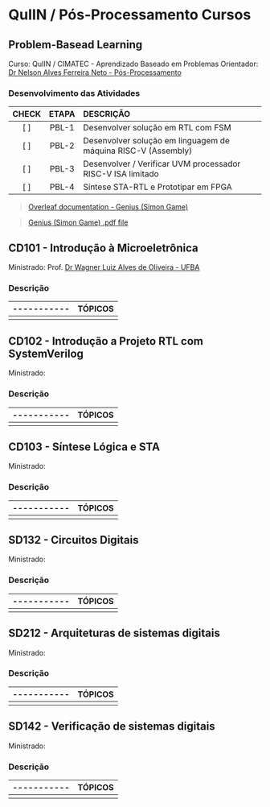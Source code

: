 # QuIIN / Pós-Processamento Cursos

## Problem-Basead Learning
Curso: QuIIN / CIMATEC - Aprendizado Baseado em Problemas
Orientador: [Dr Nelson Alves Ferreira Neto - Pós-Processamento](nelson.neto@fieb.org.br)

### Desenvolvimento das Atividades

|CHECK   |ETAPA      |DESCRIÇÃO                                                             |
| :----: |  :----:   |:----                                                                 |
|   [ ]  |   PBL-1   | Desenvolver solução em RTL com FSM                                   |
|   [ ]  |   PBL-2   | Desenvolver solução em linguagem de máquina RISC-V (Assembly)        |
|   [ ]  |   PBL-3   | Desenvolver / Verificar UVM processador RISC-V ISA limitado          |
|   [ ]  |   PBL-4   | Síntese STA-RTL e Prototipar em FPGA                                 |

> [Overleaf documentation - Genius (Simon Game)](https://www.overleaf.com/read/zctwtykxgspy#e757e6)

> [Genius (Simon Game) .pdf file]()

## CD101 - Introdução à Microeletrônica

Ministrado: Prof. [Dr Wagner Luiz Alves de Oliveira - UFBA
](wagner.oliveira@fbter.org.br)

### Descrição

|-----------|TÓPICOS                                                               |
|  :----:   |:----                                                                 |
|           |                                                                      | 

## CD102 - Introdução a Projeto RTL com SystemVerilog

Ministrado: []()

### Descrição

|-----------|TÓPICOS                                                               |
|  :----:   |:----                                                                 |
|           |                                                                      | 

## CD103 - Síntese Lógica e STA

Ministrado: []()

### Descrição

|-----------|TÓPICOS                                                               |
|  :----:   |:----                                                                 |
|           |                                                                      | 

## SD132 - Circuitos Digitais

Ministrado: []()

### Descrição

|-----------|TÓPICOS                                                               |
|  :----:   |:----                                                                 |
|           |                                                                      | 

## SD212 - Arquiteturas de sistemas digitais

Ministrado: []()

### Descrição

|-----------|TÓPICOS                                                               |
|  :----:   |:----                                                                 |
|           |                                                                      | 

## SD142 - Verificação de sistemas digitais

Ministrado: []()

### Descrição

|-----------|TÓPICOS                                                               |
|  :----:   |:----                                                                 |
|           |                                                                      | 
